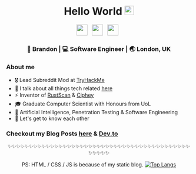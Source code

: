 <div align="center">
  <h1> Hello World <img src="https://media.giphy.com/media/hvRJCLFzcasrR4ia7z/giphy.gif" width="25px"></h1>
</div>
 
<p align='center'> 
<a href="https://www.linkedin.com/in/brandonls/"><img height="30" src="https://raw.githubusercontent.com/trinwin/trinwin/master/icons/linkedin.png?raw=true"></a>&nbsp;&nbsp;
<a href="https://twitter.com/bee_sec_san"><img height="30" src="https://raw.githubusercontent.com/trinwin/trinwin/master/icons/twitter.png?raw=true"></a>&nbsp;&nbsp;
<a href="https://dev.to/brandonskerritt"><img height="30" src="https://raw.githubusercontent.com/trinwin/trinwin/master/icons/devto.png?raw=true"></a>&nbsp;&nbsp;


<div align="center">
<h3> 🐝 Brandon | 💻 Software Engineer | 🌏 London, UK </h3> 
</div>

### About me 

- 🎖 Lead Subreddit Mod at [TryHackMe](https://tryhackme.com)
- 👀 I talk about all things tech related [here](https://skerritt.blog/) 
- ⚡ Inventor of [RustScan](https://github.com/rustscan/rustscan) & [Ciphey](https://github.com/ciphey/ciphey)
- 🎓 Graduate Computer Scientist with Honours from UoL
- 🤖 Artificial Intelligence, Penetration Testing & Software Engineering
- 💭 Let's get to know each other 

### Checkout my Blog Posts [here](https://skerritt.blog) & [Dev.to](https://dev.to/brandonskerritt)


<div align="center">

✨✨✨✨✨✨✨✨✨✨✨✨✨✨✨✨✨✨✨✨✨✨✨✨✨✨✨✨✨✨✨✨✨✨✨✨✨✨✨✨✨✨✨✨✨✨✨✨

PS: HTML / CSS / JS is because of my static blog.
[![Top Langs](https://github-readme-stats.vercel.app/api/top-langs/?username=bee-san&layout=compact)](https://github.com/anuraghazra/github-readme-stats)


</div>
<!--
**trinwin/trinwin** is a ✨ _special_ ✨ repository because its `README.md` (this file) appears on your GitHub profile.

Also I stole this off of Trinity this is 100% theirs.
-->
